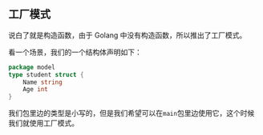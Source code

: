 ## 工厂模式
说白了就是构造函数，由于 Golang 中没有构造函数，所以推出了工厂模式。

看一个场景，我们的一个结构体声明如下：
```go
package model 
type student struct {
	Name string
	Age int
}
```
我们包里边的类型是小写的，但是我们希望可以在`main`包里边使用它，这个时候我们就使用工厂模式。
